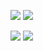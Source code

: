 ![](https://raw.githubusercontent.com/Valraevn/github-stats/master/generated/overview.svg#gh-dark-mode-only)
![](https://raw.githubusercontent.com/Valraevn/github-stats/master/generated/overview.svg#gh-light-mode-only)

![](https://raw.githubusercontent.com/username/github-stats/master/generated/languages.svg#gh-dark-mode-only)
![](https://raw.githubusercontent.com/username/github-stats/master/generated/languages.svg#gh-light-mode-only)
